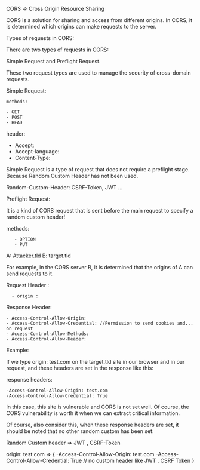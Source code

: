 CORS => Cross Origin Resource Sharing 


CORS is a solution for sharing and access from different origins. In CORS, it is determined which origins can make requests to the server.


Types of requests in CORS: 


There are two types of requests in CORS: 

Simple Request and Preflight Request. 

These two request types are used to manage the security of cross-domain requests.


Simple Request:

    methods:
    
    - GET
    - POST
    - HEAD 

header:

   - Accept: 
   - Accept-language: 
   - Content-Type:


Simple Request is a type of request that does not require a preflight stage. Because Random Custom Header has not been used. 

Random-Custom-Header: CSRF-Token, JWT ...



Preflight Request:


It is a kind of CORS request that is sent before the main request to specify a random custom header!

 methods: 
 
       - OPTION
       - PUT


A: Attacker.tld
B: target.tld


For example, in the CORS server B, it is determined that the origins of A can send requests to it.


Request Header : 

      - origin : 

Response Header: 

    - Access-Control-Allow-Origin:
    - Access-Control-Allow-Credential: //Permission to send cookies and... on request
    - Access-Control-Allow-Methods:
    - Access-Control-Allow-Header:


Example: 


If we type origin: test.com on the target.tld site in our browser and in our request, and these headers are set in the response like this:


response headers: 

    -Access-Control-Allow-Origin: test.com 
    -Access-Control-Allow-Credential: True


In this case, this site is vulnerable and CORS is not set well. Of course, the CORS vulnerability is worth it when we can extract critical information. 

Of course, also consider this, when these response headers are set, it should be noted that no other random custom has been set:


Random Custom header => JWT , CSRF-Token


origin: test.com => {
             -Access-Control-Allow-Origin: test.com
             -Access-Control-Allow-Credential: True 
            // no custom header like JWT , CSRF Token
}





